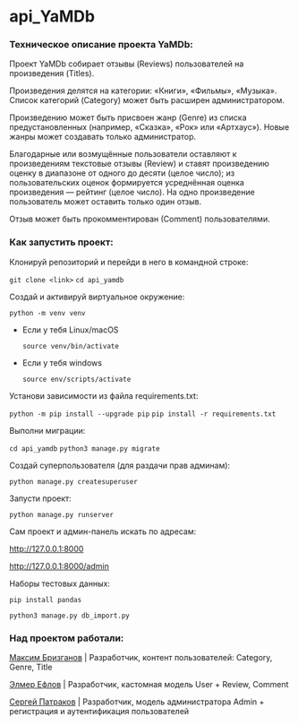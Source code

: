 # api_YaMDb

### Техническое описание проекта YaMDb:

Проект YaMDb собирает отзывы (Reviews) пользователей на произведения (Titles).

Произведения делятся на категории: «Книги», «Фильмы», «Музыка». Список категорий (Category) может быть расширен администратором.

Произведению может быть присвоен жанр (Genre) из списка предустановленных (например, «Сказка», «Рок» или «Артхаус»). Новые жанры может создавать только администратор.

Благодарные или возмущённые пользователи оставляют к произведениям текстовые отзывы (Review) и ставят произведению оценку в диапазоне от одного до десяти (целое число); из пользовательских оценок формируется усреднённая оценка произведения — рейтинг (целое число). На одно произведение пользователь может оставить только один отзыв.

Отзыв может быть прокомментирован (Сomment) пользователями.

### Как запустить проект:

Клонируй репозиторий и перейди в него в командной строке:

`git clone <link>`
`cd api_yamdb`

Cоздай и активируй виртуальное окружение:

`python -m venv venv`

* Если у тебя Linux/macOS

    ```
    source venv/bin/activate
    ```

* Если у тебя windows

    ```
    source env/scripts/activate
    ```

Установи зависимости из файла requirements.txt:

`python -m pip install --upgrade pip`
`pip install -r requirements.txt`

Выполни миграции:

`cd api_yamdb`
`python3 manage.py migrate`

Создай суперпользователя (для раздачи прав админам):

`python manage.py createsuperuser`

Запусти проект:

`python manage.py runserver`

Сам проект и админ-панель искать по адресам:

http://127.0.0.1:8000

http://127.0.0.1:8000/admin

Наборы тестовых данных:

`pip install pandas`

`python3 manage.py db_import.py`


### Над проектом работали:

[Максим Бризганов](https://github.com/Tapochekmira) | Разработчик, контент пользователей: Category, Genre, Title

</b>

[Элмер Ефлов](https://github.com/nm0i) | Разработчик, кастомная модель User + Review, Comment

</b>

[Сергей Патраков](https://github.com/sergeypatrakov) | Разработчик, модель администратора Admin + регистрация и аутентификация пользователей
